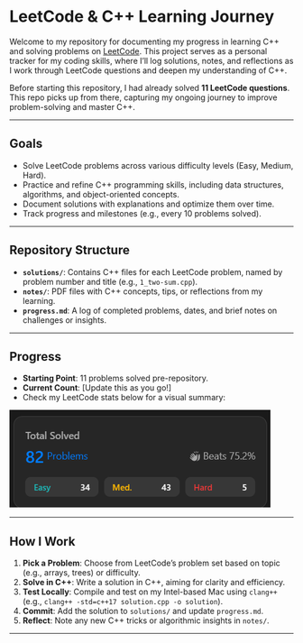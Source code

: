 # LeetCode & C++ Learning Journey

Welcome to my repository for documenting my progress in learning C++ and solving problems on [LeetCode](https://leetcode.com/). This project serves as a personal tracker for my coding skills, where I’ll log solutions, notes, and reflections as I work through LeetCode questions and deepen my understanding of C++.

Before starting this repository, I had already solved **11 LeetCode questions**. This repo picks up from there, capturing my ongoing journey to improve problem-solving and master C++.

---

## Goals
- Solve LeetCode problems across various difficulty levels (Easy, Medium, Hard).
- Practice and refine C++ programming skills, including data structures, algorithms, and object-oriented concepts.
- Document solutions with explanations and optimize them over time.
- Track progress and milestones (e.g., every 10 problems solved).

---

## Repository Structure
- **`solutions/`**: Contains C++ files for each LeetCode problem, named by problem number and title (e.g., `1_two-sum.cpp`).
- **`notes/`**: PDF files with C++ concepts, tips, or reflections from my learning.
- **`progress.md`**: A log of completed problems, dates, and brief notes on challenges or insights.

---

## Progress
- **Starting Point**: 11 problems solved pre-repository.
- **Current Count**: [Update this as you go!]
- Check my LeetCode stats below for a visual summary:

![LeetCode Stats](https://github.com/kisnaXD/leetcode_and_cpp_progress/blob/main/images/Leetcode%20Progress%203.png?raw=true)

---

## How I Work
1. **Pick a Problem**: Choose from LeetCode’s problem set based on topic (e.g., arrays, trees) or difficulty.
2. **Solve in C++**: Write a solution in C++, aiming for clarity and efficiency.
3. **Test Locally**: Compile and test on my Intel-based Mac using `clang++` (e.g., `clang++ -std=c++17 solution.cpp -o solution`).
4. **Commit**: Add the solution to `solutions/` and update `progress.md`.
5. **Reflect**: Note any new C++ tricks or algorithmic insights in `notes/`.

---
